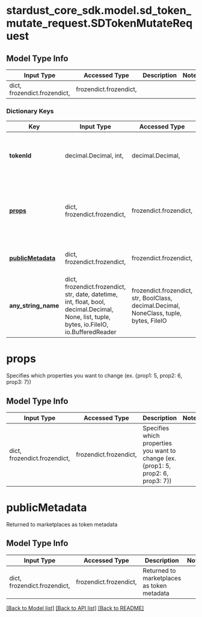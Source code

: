 # stardust_core_sdk.model.sd_token_mutate_request.SDTokenMutateRequest

## Model Type Info
Input Type | Accessed Type | Description | Notes
------------ | ------------- | ------------- | -------------
dict, frozendict.frozendict,  | frozendict.frozendict,  |  | 

### Dictionary Keys
Key | Input Type | Accessed Type | Description | Notes
------------ | ------------- | ------------- | ------------- | -------------
**tokenId** | decimal.Decimal, int,  | decimal.Decimal,  | Specifies which tokenId you want to manipulate (ex. 11) | 
**[props](#props)** | dict, frozendict.frozendict,  | frozendict.frozendict,  | Specifies which properties you want to change (ex. {prop1: 5, prop2: 6, prop3: 7}) | 
**[publicMetadata](#publicMetadata)** | dict, frozendict.frozendict,  | frozendict.frozendict,  | Returned to marketplaces as token metadata | [optional] 
**any_string_name** | dict, frozendict.frozendict, str, date, datetime, int, float, bool, decimal.Decimal, None, list, tuple, bytes, io.FileIO, io.BufferedReader | frozendict.frozendict, str, BoolClass, decimal.Decimal, NoneClass, tuple, bytes, FileIO | any string name can be used but the value must be the correct type | [optional]

# props

Specifies which properties you want to change (ex. {prop1: 5, prop2: 6, prop3: 7})

## Model Type Info
Input Type | Accessed Type | Description | Notes
------------ | ------------- | ------------- | -------------
dict, frozendict.frozendict,  | frozendict.frozendict,  | Specifies which properties you want to change (ex. {prop1: 5, prop2: 6, prop3: 7}) | 

# publicMetadata

Returned to marketplaces as token metadata

## Model Type Info
Input Type | Accessed Type | Description | Notes
------------ | ------------- | ------------- | -------------
dict, frozendict.frozendict,  | frozendict.frozendict,  | Returned to marketplaces as token metadata | 

[[Back to Model list]](../../README.md#documentation-for-models) [[Back to API list]](../../README.md#documentation-for-api-endpoints) [[Back to README]](../../README.md)

